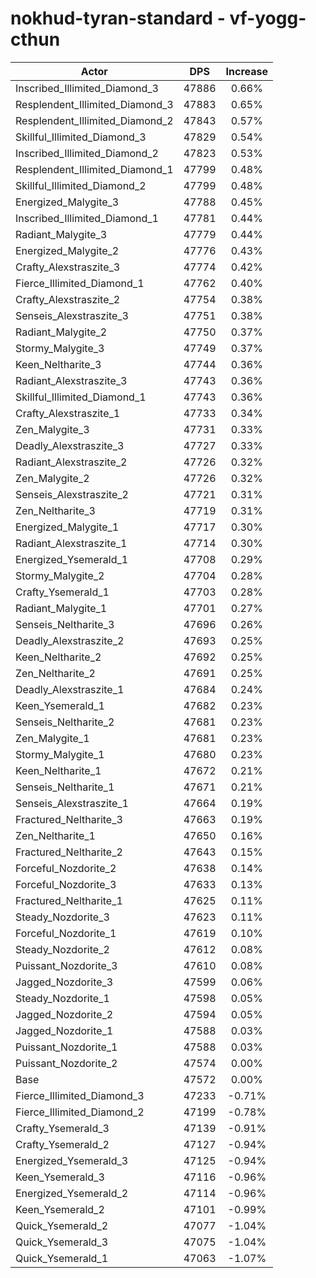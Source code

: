 # nokhud-tyran-standard - vf-yogg-cthun
| Actor | DPS | Increase |
|---|:---:|:---:|
|Inscribed_Illimited_Diamond_3|47886|0.66%|
|Resplendent_Illimited_Diamond_3|47883|0.65%|
|Resplendent_Illimited_Diamond_2|47843|0.57%|
|Skillful_Illimited_Diamond_3|47829|0.54%|
|Inscribed_Illimited_Diamond_2|47823|0.53%|
|Resplendent_Illimited_Diamond_1|47799|0.48%|
|Skillful_Illimited_Diamond_2|47799|0.48%|
|Energized_Malygite_3|47788|0.45%|
|Inscribed_Illimited_Diamond_1|47781|0.44%|
|Radiant_Malygite_3|47779|0.44%|
|Energized_Malygite_2|47776|0.43%|
|Crafty_Alexstraszite_3|47774|0.42%|
|Fierce_Illimited_Diamond_1|47762|0.40%|
|Crafty_Alexstraszite_2|47754|0.38%|
|Senseis_Alexstraszite_3|47751|0.38%|
|Radiant_Malygite_2|47750|0.37%|
|Stormy_Malygite_3|47749|0.37%|
|Keen_Neltharite_3|47744|0.36%|
|Radiant_Alexstraszite_3|47743|0.36%|
|Skillful_Illimited_Diamond_1|47743|0.36%|
|Crafty_Alexstraszite_1|47733|0.34%|
|Zen_Malygite_3|47731|0.33%|
|Deadly_Alexstraszite_3|47727|0.33%|
|Radiant_Alexstraszite_2|47726|0.32%|
|Zen_Malygite_2|47726|0.32%|
|Senseis_Alexstraszite_2|47721|0.31%|
|Zen_Neltharite_3|47719|0.31%|
|Energized_Malygite_1|47717|0.30%|
|Radiant_Alexstraszite_1|47714|0.30%|
|Energized_Ysemerald_1|47708|0.29%|
|Stormy_Malygite_2|47704|0.28%|
|Crafty_Ysemerald_1|47703|0.28%|
|Radiant_Malygite_1|47701|0.27%|
|Senseis_Neltharite_3|47696|0.26%|
|Deadly_Alexstraszite_2|47693|0.25%|
|Keen_Neltharite_2|47692|0.25%|
|Zen_Neltharite_2|47691|0.25%|
|Deadly_Alexstraszite_1|47684|0.24%|
|Keen_Ysemerald_1|47682|0.23%|
|Senseis_Neltharite_2|47681|0.23%|
|Zen_Malygite_1|47681|0.23%|
|Stormy_Malygite_1|47680|0.23%|
|Keen_Neltharite_1|47672|0.21%|
|Senseis_Neltharite_1|47671|0.21%|
|Senseis_Alexstraszite_1|47664|0.19%|
|Fractured_Neltharite_3|47663|0.19%|
|Zen_Neltharite_1|47650|0.16%|
|Fractured_Neltharite_2|47643|0.15%|
|Forceful_Nozdorite_2|47638|0.14%|
|Forceful_Nozdorite_3|47633|0.13%|
|Fractured_Neltharite_1|47625|0.11%|
|Steady_Nozdorite_3|47623|0.11%|
|Forceful_Nozdorite_1|47619|0.10%|
|Steady_Nozdorite_2|47612|0.08%|
|Puissant_Nozdorite_3|47610|0.08%|
|Jagged_Nozdorite_3|47599|0.06%|
|Steady_Nozdorite_1|47598|0.05%|
|Jagged_Nozdorite_2|47594|0.05%|
|Jagged_Nozdorite_1|47588|0.03%|
|Puissant_Nozdorite_1|47588|0.03%|
|Puissant_Nozdorite_2|47574|0.00%|
|Base|47572|0.00%|
|Fierce_Illimited_Diamond_3|47233|-0.71%|
|Fierce_Illimited_Diamond_2|47199|-0.78%|
|Crafty_Ysemerald_3|47139|-0.91%|
|Crafty_Ysemerald_2|47127|-0.94%|
|Energized_Ysemerald_3|47125|-0.94%|
|Keen_Ysemerald_3|47116|-0.96%|
|Energized_Ysemerald_2|47114|-0.96%|
|Keen_Ysemerald_2|47101|-0.99%|
|Quick_Ysemerald_2|47077|-1.04%|
|Quick_Ysemerald_3|47075|-1.04%|
|Quick_Ysemerald_1|47063|-1.07%|
